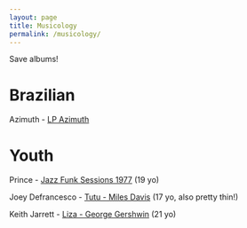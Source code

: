 ```yaml
---
layout: page
title: Musicology
permalink: /musicology/
---
```


Save albums!

# Brazilian
Azimuth - [LP Azimuth](https://www.youtube.com/watch?v=m6PxI_-MowE)

# Youth
Prince - [Jazz Funk Sessions 1977](https://www.youtube.com/watch?v=YQKl870Sm_g) (19 yo)

Joey Defrancesco - [Tutu - Miles Davis](https://www.youtube.com/watch?v=7KdZPFyXq5Y) (17 yo, also pretty thin!)

Keith Jarrett - [Liza - George Gershwin](https://www.youtube.com/watch?v=jD2a3mo8z5M) (21 yo)
